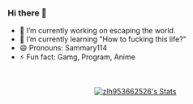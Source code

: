 ### Hi there 👋

- 🔭 I’m currently working on escaping the world.
- 🌱 I’m currently learning "How to fucking this life?"
- 😄 Pronouns: Sammary114
- ⚡ Fun fact: Gamg, Program, Anime
<!--
**zlh953662526/zlh953662526** is a ✨ _special_ ✨ repository because its `README.md` (this file) appears on your GitHub profile.

Here are some ideas to get you started:

- 🔭 I’m currently working on ...
- 🌱 I’m currently learning ...
- 👯 I’m looking to collaborate on ...
- 🤔 I’m looking for help with ...
- 💬 Ask me about ...
- 📫 How to reach me: ...
- 😄 Pronouns: ...
- ⚡ Fun fact: ...
-->
<br>

<p align="center">
  <a href="https://github.com/Charmve" class="rich-diff-level-one">
    <img src="https://github-readme-stats.vercel.app/api?username=zlh953662526&show_icons=true&theme=radical" alt="zlh953662526's Stats" >
    <!-- &hide=issues
    <img src="https://github-readme-stats.vercel.app/api?username=zlh953662526&hide=issues&title_color=333&text_color=777" alt="zlh953662526's Stats" >
    -->
  </a>
</p>
